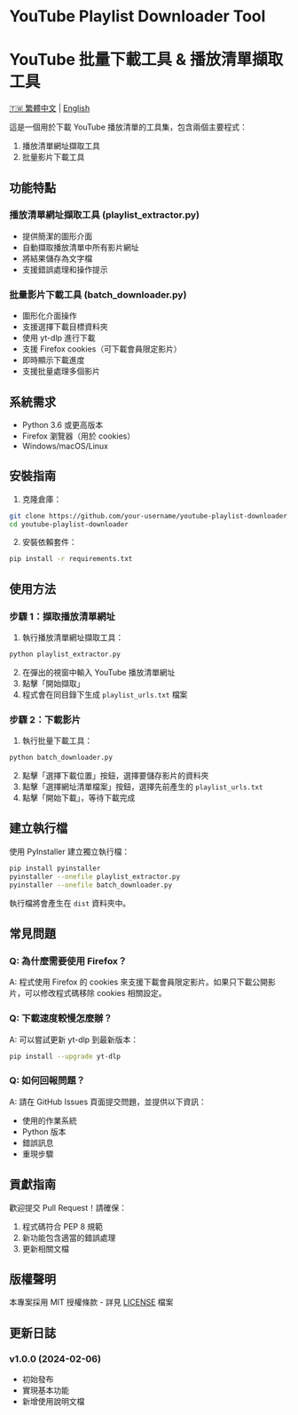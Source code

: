 # YouTube Playlist Downloader Tool
# YouTube 批量下載工具 & 播放清單擷取工具  
[🇹🇼 繁體中文](docs/README_ZH.md) | [English](docs/README_EN.md)

這是一個用於下載 YouTube 播放清單的工具集，包含兩個主要程式：
1. 播放清單網址擷取工具
2. 批量影片下載工具

## 功能特點

### 播放清單網址擷取工具 (playlist_extractor.py)
- 提供簡潔的圖形介面
- 自動擷取播放清單中所有影片網址
- 將結果儲存為文字檔
- 支援錯誤處理和操作提示

### 批量影片下載工具 (batch_downloader.py)
- 圖形化介面操作
- 支援選擇下載目標資料夾
- 使用 yt-dlp 進行下載
- 支援 Firefox cookies（可下載會員限定影片）
- 即時顯示下載進度
- 支援批量處理多個影片

## 系統需求

- Python 3.6 或更高版本
- Firefox 瀏覽器（用於 cookies）
- Windows/macOS/Linux

## 安裝指南

1. 克隆倉庫：
```bash
git clone https://github.com/your-username/youtube-playlist-downloader.git
cd youtube-playlist-downloader
```

2. 安裝依賴套件：
```bash
pip install -r requirements.txt
```

## 使用方法

### 步驟 1：擷取播放清單網址

1. 執行播放清單網址擷取工具：
```bash
python playlist_extractor.py
```

2. 在彈出的視窗中輸入 YouTube 播放清單網址
3. 點擊「開始擷取」
4. 程式會在同目錄下生成 `playlist_urls.txt` 檔案

### 步驟 2：下載影片

1. 執行批量下載工具：
```bash
python batch_downloader.py
```

2. 點擊「選擇下載位置」按鈕，選擇要儲存影片的資料夾
3. 點擊「選擇網址清單檔案」按鈕，選擇先前產生的 `playlist_urls.txt`
4. 點擊「開始下載」，等待下載完成

## 建立執行檔

使用 PyInstaller 建立獨立執行檔：

```bash
pip install pyinstaller
pyinstaller --onefile playlist_extractor.py
pyinstaller --onefile batch_downloader.py
```

執行檔將會產生在 `dist` 資料夾中。

## 常見問題

### Q: 為什麼需要使用 Firefox？
A: 程式使用 Firefox 的 cookies 來支援下載會員限定影片。如果只下載公開影片，可以修改程式碼移除 cookies 相關設定。

### Q: 下載速度較慢怎麼辦？
A: 可以嘗試更新 yt-dlp 到最新版本：
```bash
pip install --upgrade yt-dlp
```

### Q: 如何回報問題？
A: 請在 GitHub Issues 頁面提交問題，並提供以下資訊：
- 使用的作業系統
- Python 版本
- 錯誤訊息
- 重現步驟

## 貢獻指南

歡迎提交 Pull Request！請確保：
1. 程式碼符合 PEP 8 規範
2. 新功能包含適當的錯誤處理
3. 更新相關文檔

## 版權聲明

本專案採用 MIT 授權條款 - 詳見 [LICENSE](LICENSE) 檔案

## 更新日誌

### v1.0.0 (2024-02-06)
- 初始發布
- 實現基本功能
- 新增使用說明文檔